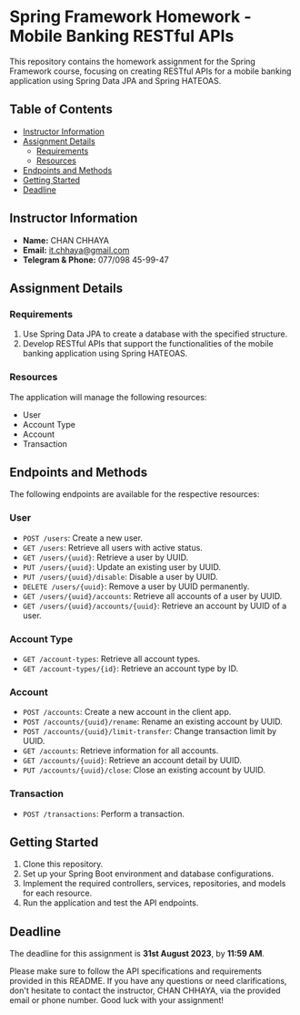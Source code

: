 # Spring Framework Homework - Mobile Banking RESTful APIs

This repository contains the homework assignment for the Spring Framework course, focusing on creating RESTful APIs for a mobile banking application using Spring Data JPA and Spring HATEOAS.

## Table of Contents

- [Instructor Information](#instructor-information)
- [Assignment Details](#assignment-details)
  - [Requirements](#requirements)
  - [Resources](#resources)
- [Endpoints and Methods](#endpoints-and-methods)
- [Getting Started](#getting-started)
- [Deadline](#deadline)

## Instructor Information

- **Name:** CHAN CHHAYA
- **Email:** it.chhaya@gmail.com
- **Telegram & Phone:** 077/098 45-99-47

## Assignment Details

### Requirements

1. Use Spring Data JPA to create a database with the specified structure.
2. Develop RESTful APIs that support the functionalities of the mobile banking application using Spring HATEOAS.

### Resources

The application will manage the following resources:

- User
- Account Type
- Account
- Transaction

## Endpoints and Methods

The following endpoints are available for the respective resources:

### User

- `POST /users`: Create a new user.
- `GET /users`: Retrieve all users with active status.
- `GET /users/{uuid}`: Retrieve a user by UUID.
- `PUT /users/{uuid}`: Update an existing user by UUID.
- `PUT /users/{uuid}/disable`: Disable a user by UUID.
- `DELETE /users/{uuid}`: Remove a user by UUID permanently.
- `GET /users/{uuid}/accounts`: Retrieve all accounts of a user by UUID.
- `GET /users/{uuid}/accounts/{uuid}`: Retrieve an account by UUID of a user.

### Account Type

- `GET /account-types`: Retrieve all account types.
- `GET /account-types/{id}`: Retrieve an account type by ID.

### Account

- `POST /accounts`: Create a new account in the client app.
- `POST /accounts/{uuid}/rename`: Rename an existing account by UUID.
- `POST /accounts/{uuid}/limit-transfer`: Change transaction limit by UUID.
- `GET /accounts`: Retrieve information for all accounts.
- `GET /accounts/{uuid}`: Retrieve an account detail by UUID.
- `PUT /accounts/{uuid}/close`: Close an existing account by UUID.

### Transaction

- `POST /transactions`: Perform a transaction.

## Getting Started

1. Clone this repository.
2. Set up your Spring Boot environment and database configurations.
3. Implement the required controllers, services, repositories, and models for each resource.
4. Run the application and test the API endpoints.

## Deadline

The deadline for this assignment is **31st August 2023**, by **11:59 AM**.

Please make sure to follow the API specifications and requirements provided in this README. If you have any questions or need clarifications, don't hesitate to contact the instructor, CHAN CHHAYA, via the provided email or phone number. Good luck with your assignment!

